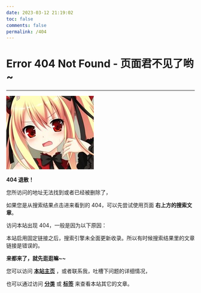 ```yaml
---
date: 2023-03-12 21:19:02
toc: false
comments: false
permalink: /404
---
```


# Error 404 Not Found - 页面君不见了哟~

---

![诶？！竟然给老娘弄出404？！](/404/404.jpg)

**404 退散！**

您所访问的地址无法找到或者已经被删除了，

如果您是从搜索结果点击进来看到的 404，可以先尝试使用页面 **右上方的搜索文章**。

访问本站出现 404，一般是因为以下原因：

本站启用固定链接之后，搜索引擎未全面更新收录。所以有时候搜索结果里的文章链接是错误的。

**来都来了，就先逛逛嘛~~**

您可以访问 [**本站主页**](/) ，或者联系我，吐槽下问题的详细情况，

也可以通过访问 [**分类**](/categories/) 或 [**标签**](/tags/) 来查看本站其它的文章。
